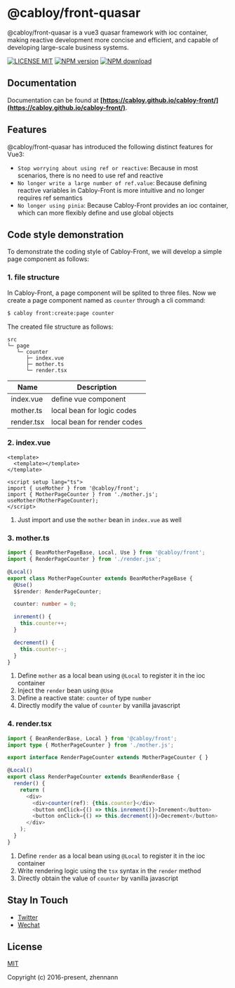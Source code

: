 # @cabloy/front-quasar

@cabloy/front-quasar is a vue3 quasar framework with ioc container, making reactive development more concise and efficient, and capable of developing large-scale business systems.

[![LICENSE MIT][license-image]][license-url]
[![NPM version][npm-image]][npm-url]
[![NPM download][download-image]][download-url]

[license-image]: https://img.shields.io/badge/license-MIT-blue.svg
[license-url]: https://github.com/cabloy/cabloy-front/blob/master/LICENSE
[npm-image]: https://img.shields.io/npm/v/@cabloy/front-quasar.svg?style=flat-square
[npm-url]: https://npmjs.com/package/@cabloy/front-quasar
[download-image]: https://img.shields.io/npm/dm/@cabloy/front-quasar?color=orange&label=npm%20downloads
[download-url]: https://npmjs.com/package/@cabloy/front-quasar

## Documentation

Documentation can be found at **[https://cabloy.github.io/cabloy-front/](https://cabloy.github.io/cabloy-front/)**.

## Features

@cabloy/front-quasar has introduced the following distinct features for Vue3:

- `Stop worrying about using ref or reactive`: Because in most scenarios, there is no need to use ref and reactive
- `No longer write a large number of ref.value`: Because defining reactive variables in Cabloy-Front is more intuitive and no longer requires ref semantics
- `No longer using pinia`: Because Cabloy-Front provides an ioc container, which can more flexibly define and use global objects

## Code style demonstration

To demonstrate the coding style of Cabloy-Front, we will develop a simple page component as follows:

### 1. file structure

In Cabloy-Front, a page component will be splited to three files. Now we create a page component named as `counter` through a cli command:

```bash
$ cabloy front:create:page counter
```

The created file structure as follows:

```
src
└─ page
   └─ counter
      ├─ index.vue
      ├─ mother.ts
      └─ render.tsx
```

| Name       | Description                 |
| ---------- | --------------------------- |
| index.vue  | define vue component        |
| mother.ts  | local bean for logic codes  |
| render.tsx | local bean for render codes |

### 2. index.vue

```vue
<template>
  <template></template>
</template>

<script setup lang="ts">
import { useMother } from '@cabloy/front';
import { MotherPageCounter } from './mother.js';
useMother(MotherPageCounter);
</script>
```

1. Just import and use the `mother` bean in `index.vue` as well

### 3. mother.ts

```typescript
import { BeanMotherPageBase, Local, Use } from '@cabloy/front';
import { RenderPageCounter } from './render.jsx';

@Local()
export class MotherPageCounter extends BeanMotherPageBase {
  @Use()
  $$render: RenderPageCounter;

  counter: number = 0;

  inrement() {
    this.counter++;
  }

  decrement() {
    this.counter--;
  }
}
```

1. Define `mother` as a local bean using `@Local` to register it in the ioc container
2. Inject the `render` bean using `@Use`
3. Define a reactive state: `counter` of type `number`
4. Directly modify the value of `counter` by vanilla javascript

### 4. render.tsx

```typescript
import { BeanRenderBase, Local } from '@cabloy/front';
import type { MotherPageCounter } from './mother.js';

export interface RenderPageCounter extends MotherPageCounter { }

@Local()
export class RenderPageCounter extends BeanRenderBase {
  render() {
    return (
      <div>
        <div>counter(ref): {this.counter}</div>
        <button onClick={() => this.inrement()}>Inrement</button>
        <button onClick={() => this.decrement()}>Decrement</button>
      </div>
    );
  }
}
```

1. Define `render` as a local bean using `@Local` to register it in the ioc container
2. Write rendering logic using the `tsx` syntax in the `render` method
3. Directly obtain the value of `counter` by vanilla javascript

## Stay In Touch

- [Twitter](https://twitter.com/zhennann2024)
- [Wechat](./cabloy-docs/zh/assets/img/wx-zhennann.jpg)

## License

[MIT](./LICENSE)

Copyright (c) 2016-present, zhennann
